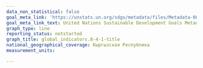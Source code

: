 ```yaml
---
data_non_statistical: false
goal_meta_link: 'https://unstats.un.org/sdgs/metadata/files/Metadata-08-04-01.pdf '
goal_meta_link_text: United Nations Sustainable Development Goals Metadata (PDF 4.0 MB)
graph_type: line
reporting_status: notstarted
graph_title: global_indicators.8-4-1-title
national_geographical_coverage: Кыргызская Республика
measurement_units: 

---
```

